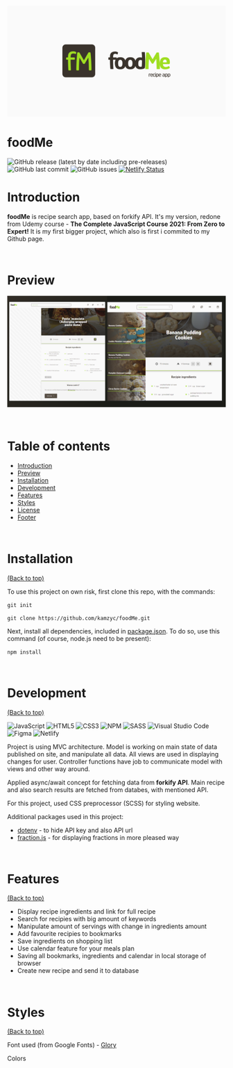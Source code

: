 ![Banner](https://github.com/kamzyc/foodme/blob/master/src/readme-files/banner.png)

# foodMe

![GitHub release (latest by date including pre-releases)](https://img.shields.io/github/v/release/kamzyc/foodMe?color=success)
![GitHub last commit](https://img.shields.io/github/last-commit/kamzyc/foodMe?color=orange)
![GitHub issues](https://img.shields.io/github/issues-raw/kamzyc/foodMe?color=red)
[![Netlify Status](https://api.netlify.com/api/v1/badges/eba3c020-2bf5-486b-b8b4-f86ae4533001/deploy-status)](https://food-me.netlify.app/)

# Introduction

**foodMe** is recipe search app, based on forkify API. It's my version, redone from Udemy course - **The Complete JavaScript Course 2021: From Zero to Expert!** It is my first bigger project, which also is first i commited to my Github page.

<p>&nbsp;</p>

# Preview

![Preview](https://github.com/kamzyc/foodme/blob/master/src/readme-files/preview.png)

<p>&nbsp;</p>

# Table of contents

-  [Introduction](#introduction)
-  [Preview](#preview)
-  [Installation](#installation)
-  [Development](#development)
-  [Features](#features)
-  [Styles](#styles)
-  [License](#license)
-  [Footer](#footer)

<p>&nbsp;</p>

# Installation

[(Back to top)](#table-of-contents)

To use this project on own risk, first clone this repo, with the commands:

```
git init
```

```
git clone https://github.com/kamzyc/foodMe.git
```

Next, install all dependencies, included in [package.json](https://github.com/kamzyc/foodMe/blob/master/package.json). To do so, use this command (of course, node.js need to be present):

```
npm install
```

<p>&nbsp;</p>

# Development

[(Back to top)](#table-of-contents)

![JavaScript](https://img.shields.io/badge/javascript-%23323330.svg?style=for-the-badge&logo=javascript&logoColor=%23F7DF1E)
![HTML5](https://img.shields.io/badge/html5-%23E34F26.svg?style=for-the-badge&logo=html5&logoColor=white)
![CSS3](https://img.shields.io/badge/css3-%231572B6.svg?style=for-the-badge&logo=css3&logoColor=white)
![NPM](https://img.shields.io/badge/NPM-%23000000.svg?style=for-the-badge&logo=npm&logoColor=white)
![SASS](https://img.shields.io/badge/SCSS-hotpink.svg?style=for-the-badge&logo=SASS&logoColor=white)
![Visual Studio Code](https://img.shields.io/badge/Visual%20Studio%20Code-0078d7.svg?style=for-the-badge&logo=visual-studio-code&logoColor=white)
![Figma](https://img.shields.io/badge/figma-%23F24E1E.svg?style=for-the-badge&logo=figma&logoColor=white)
![Netlify](https://img.shields.io/badge/netlify-%23000000.svg?style=for-the-badge&logo=netlify&logoColor=#00C7B7)

Project is using MVC architecture. Model is working on main state of data published on site, and manipulate all data. All views are used in displaying changes for user. Controller functions have job to communicate model with views and other way around.

Applied async/await concept for fetching data from **forkify API**. Main recipe and also search results are fetched from databes, with mentioned API.

For this project, used CSS preprocessor (SCSS) for styling website.

Additional packages used in this project:

-  [dotenv](https://www.npmjs.com/package/dotenv) - to hide API key and also API url
-  [fraction.js](https://www.npmjs.com/package/fraction.js) - for displaying fractions in more pleased way

<p>&nbsp;</p>

# Features

[(Back to top)](#table-of-contents)

-  Display recipe ingredients and link for full recipe
-  Search for recipies with big amount of keywords
-  Manipulate amount of servings with change in ingredients amount
-  Add favourite recipies to bookmarks
-  Save ingredients on shopping list
-  Use calendar feature for your meals plan
-  Saving all bookmarks, ingredients and calendar in local storage of browser
-  Create new recipe and send it to database

<p>&nbsp;</p>

# Styles

[(Back to top)](#table-of-contents)

Font used (from Google Fonts) - [Glory](https://fonts.google.com/specimen/Glory?query=glory)

Colors
